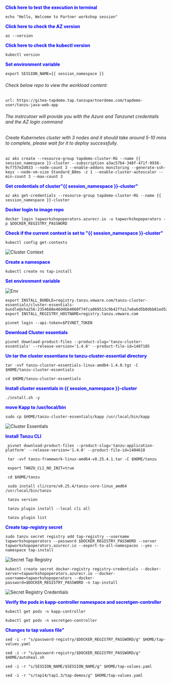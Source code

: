 
<p style="color:blue"><strong> Click here to test the execution in terminal</strong></p>

```execute-1
echo "Hello, Welcome to Partner workshop session"
```


<p style="color:blue"><strong> Click here to check the AZ version</strong></p>

```execute
az --version
```

<p style="color:blue"><strong> Click here to check the kubectl version</strong></p>

```execute
kubectl version
```

<p style="color:blue"><strong> Set environment variable </strong></p>

```execute-all
export SESSION_NAME={{ session_namespace }}
```

###### Check below repo to view the workload content: 

```dashboard:open-url
url: https://gitea-tapdemo.tap.tanzupartnerdemo.com/tapdemo-user/tanzu-java-web-app
```

######  The instrcutoer will provide you with the Azure and Tanzunet credentails and the AZ login command


###### Create Kubernetes cluster with 3 nodes and it should take around 5-10 mins to complete, please wait for it to deploy successfully. 
 
```execute
az aks create --resource-group tapdemo-cluster-RG --name {{ session_namespace }}-cluster --subscription a3ac57b4-348f-471f-9938-9cf757e2d033 --node-count 3 --enable-addons monitoring --generate-ssh-keys --node-vm-size Standard_B8ms -z 1 --enable-cluster-autoscaler --min-count 3 --max-count 3
```

<p style="color:blue"><strong> Get credentials of cluster"{{ session_namespace }}-cluster" </strong></p>

```execute
az aks get-credentials --resource-group tapdemo-cluster-RG --name {{ session_namespace }}-cluster
```
  
<p style="color:blue"><strong> Docker login to image repo </strong></p>

```execute
docker login tapworkshopoperators.azurecr.io -u tapworkshopoperators -p $DOCKER_REGISTRY_PASSWORD
```

<p style="color:blue"><strong> Check if the current context is set to "{{ session_namespace }}-cluster" </strong></p>

```execute
kubectl config get-contexts
```

![Cluster Context](images/prepare-1.png)

<p style="color:blue"><strong> Create a namespace </strong></p>

```execute
kubectl create ns tap-install
```

<p style="color:blue"><strong> Set environment variable </strong></p>

![Env](images/prepare-2.png)

```execute
export INSTALL_BUNDLE=registry.tanzu.vmware.com/tanzu-cluster-essentials/cluster-essentials-bundle@sha256:2354688e46d4bb4060f74fca069513c9b42ffa17a0a6d5b0dbb81ed52242ea44
export INSTALL_REGISTRY_HOSTNAME=registry.tanzu.vmware.com
```

```execute
pivnet login --api-token=$PIVNET_TOKEN
```
<p style="color:blue"><strong> Download Cluster essentials </strong></p>
 
```execute
pivnet download-product-files --product-slug='tanzu-cluster-essentials' --release-version='1.4.0' --product-file-id=1407185
``` 
<p style="color:blue"><strong> Un tar the cluster essentians to tanzu-cluster-essential directory </strong></p>
 
```execute
tar -xvf tanzu-cluster-essentials-linux-amd64-1.4.0.tgz -C $HOME/tanzu-cluster-essentials
```
 
```execute
cd $HOME/tanzu-cluster-essentials
```

<p style="color:blue"><strong> Install cluster essentials in {{ session_namespace }}-cluster  </strong></p>

```execute
./install.sh -y
```
<p style="color:blue"><strong> move Kapp to /usr/local/bin  </strong></p>
 
```execute
sudo cp $HOME/tanzu-cluster-essentials/kapp /usr/local/bin/kapp
```
 
![Cluster Essentials](images/prepare-3.png)
 
<p style="color:blue"><strong> Install Tanzu CLI  </strong></p> 
 
```execute
 pivnet download-product-files --product-slug='tanzu-application-platform' --release-version='1.4.0' --product-file-id=1404618
```
 
```execute 
 tar -xvf tanzu-framework-linux-amd64-v0.25.4.1.tar -C $HOME/tanzu
```
 
```execute 
 export TANZU_CLI_NO_INIT=true
```
 
```execute 
 cd $HOME/tanzu
```
 
```execute 
 sudo install cli/core/v0.25.4/tanzu-core-linux_amd64 /usr/local/bin/tanzu
```
 
```execute 
 tanzu version
``` 
 
```execute 
 tanzu plugin install --local cli all
```
 
```execute
 tanzu plugin list
```
 
<p style="color:blue"><strong> Create tap-registry secret </strong></p>

```execute
sudo tanzu secret registry add tap-registry --username tapworkshopoperators --password $DOCKER_REGISTRY_PASSWORD --server tapworkshopoperators.azurecr.io --export-to-all-namespaces --yes --namespace tap-install
```

![Secret Tap Registry](images/prepare-4.png)

```execute
kubectl create secret docker-registry registry-credentials --docker-server=tapworkshopoperators.azurecr.io --docker-username=tapworkshopoperators --docker-password=$DOCKER_REGISTRY_PASSWORD -n tap-install
```

![Secret Registry Credentials](images/prepare-5.png)

<p style="color:blue"><strong> Verify the pods in kapp-controller namespace  and secretgen-controller </strong></p>

```execute
kubectl get pods -n kapp-controller
```

```execute
kubectl get pods -n secretgen-controller
```

<p style="color:blue"><strong> Changes to tap values file" </strong></p>

```execute
sed -i -r "s/password-registry/$DOCKER_REGISTRY_PASSWORD/g" $HOME/tap-values.yaml
```

```execute
sed -i -r "s/password-registry/$DOCKER_REGISTRY_PASSWORD/g" $HOME/autoheal.sh
```

```execute
sed -i -r "s/SESSION_NAME/$SESSION_NAME/g" $HOME/tap-values.yaml
```
```execute
sed -i -r "s/tap14/tap1.3/tap-demos/g" $HOME/tap-values.yaml
``` 
